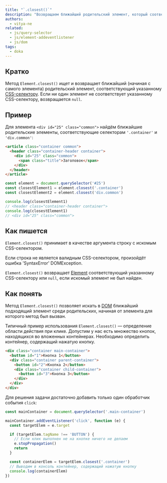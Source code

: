 ```yaml
---
title: "`.closest()`"
description: "Возвращаем ближайший родительский элемент, который соответствует нужному CSS-селектору."
authors:
  - vitya-ne
related:
  - js/query-selector
  - js/element-addeventlistener
  - js/dom
tags:
  - doka
---
```


## Кратко

Метод `Element.closest()` ищет и возвращает ближайший (начиная с самого элемента) родительский элемент, соответствующий указанному [CSS-селектору](/css/combined-selectors/).
Если ни один элемент не соответствует указанному CSS-селектору, возвращается `null`.

## Пример

Для элемента `<div id="25" class="common">` найдём ближайшие родительские элементы, соответствующие селекторам `'.container'` и `'div.common'`:

```html
<article class="container common">
  <header class="container-header container">
    <div id="25" class="common">
      <span class="title">Заголовок</span>
    </div>
  </header>
</article>
```

```javascript
const element = document.querySelector('#25')
const closestElement1 = element.closest('.container')
const closestElement2 = element.closest('div.common')

console.log(closestElement1)
// <header class="container-header container">
console.log(closestElement1)
// <div id="25" class="common">
```

## Как пишется

`Element.closest()` принимает в качестве аргумента строку с искомым CSS-селектором.

Если строка не является валидным CSS-селектором, произойдёт ошибка 'SyntaxError' DOMException.

`Element.closest()` возвращает [Element](/js/element/) соответствующий указанному CSS-селектору или `null`, если искомый элемент не был найден.

## Как понять

Метод `Element.closest()` позволяет искать в [DOM](/js/dom/) ближайший подходящий элемент среди родительских, начиная от элемента для которого метод был вызван.

Типичный пример использования `Element.closest()` — определение области действия при клике. Допустим у нас есть множество кнопок, находящихся во вложенных контейнерах. Необходимо определить контейнер, содержащий нажатую кнопку.

```html
<div class="container main-container">
  <button id="1">Кнопка 1</button>
  <div class="container parent-container">
    <button id="2">Кнопка 2</button>
    <div class="container child-container">
      <button id="3">Кнопка 3</button>
    </div>
  </div>
</div>
```

Для решения задачи достаточно добавить только один обработчик события `click`:

```javascript
const mainContainer = document.querySelector('.main-container')

mainContainer.addEventListener('click', function (e) {
  const targetElem = e.target

  if (targetElem.tagName !== 'BUTTON') {
    // Eсли клик выполнен не на кнопке ничего не делаем
    e.stopPropagation()
    return
  }

  const containerElem = targetElem.closest('.container')
  // Выводим в консоль контейнер, содержащий нажатую кнопку
  console.log(containerElem)
})
```
